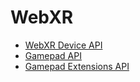 # WebXR 

* [WebXR Device API](webxr-device-api.md)
* [Gamepad API](gamepad-api.md)
* [Gamepad Extensions API](gamepad-extensions-api.md)
